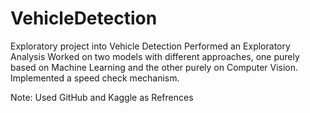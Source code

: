 # VehicleDetection
Exploratory project into Vehicle Detection
Performed an Exploratory Analysis
Worked on two models with different approaches, one purely based on Machine Learning and the other purely on Computer Vision.
Implemented a speed check mechanism.

Note: Used GitHub and Kaggle as Refrences

